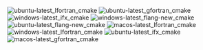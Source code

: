  ![ubuntu-latest_lfortran_cmake](https://img.shields.io/badge/ubuntu--latest_lfortran_cmake-passing-brightgreen) ![ubuntu-latest_gfortran_cmake](https://img.shields.io/badge/ubuntu--latest_gfortran_cmake-passing-brightgreen) ![windows-latest_ifx_cmake](https://img.shields.io/badge/windows--latest_ifx_cmake-passing-brightgreen) ![windows-latest_flang-new_cmake](https://img.shields.io/badge/windows--latest_flang--new_cmake-passing-brightgreen) ![ubuntu-latest_flang-new_cmake](https://img.shields.io/badge/ubuntu--latest_flang--new_cmake-passing-brightgreen) ![macos-latest_lfortran_cmake](https://img.shields.io/badge/macos--latest_lfortran_cmake-passing-brightgreen) ![windows-latest_lfortran_cmake](https://img.shields.io/badge/windows--latest_lfortran_cmake-failing-red) ![ubuntu-latest_ifx_cmake](https://img.shields.io/badge/ubuntu--latest_ifx_cmake-passing-brightgreen) ![macos-latest_gfortran_cmake](https://img.shields.io/badge/macos--latest_gfortran_cmake-passing-brightgreen)
